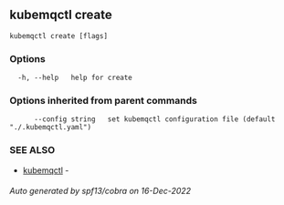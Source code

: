 ## kubemqctl create



```
kubemqctl create [flags]
```

### Options

```
  -h, --help   help for create
```

### Options inherited from parent commands

```
      --config string   set kubemqctl configuration file (default "./.kubemqctl.yaml")
```

### SEE ALSO

* [kubemqctl](kubemqctl.md)	 - 

###### Auto generated by spf13/cobra on 16-Dec-2022

